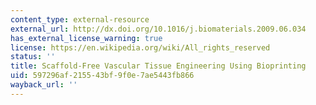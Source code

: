 ```yaml
---
content_type: external-resource
external_url: http://dx.doi.org/10.1016/j.biomaterials.2009.06.034
has_external_license_warning: true
license: https://en.wikipedia.org/wiki/All_rights_reserved
status: ''
title: Scaffold-Free Vascular Tissue Engineering Using Bioprinting
uid: 597296af-2155-43bf-9f0e-7ae5443fb866
wayback_url: ''
---
```

